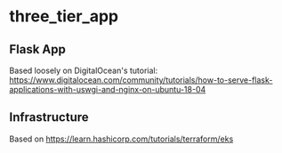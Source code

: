 # three_tier_app

## Flask App
Based loosely on DigitalOcean's tutorial: https://www.digitalocean.com/community/tutorials/how-to-serve-flask-applications-with-uswgi-and-nginx-on-ubuntu-18-04

## Infrastructure
Based on https://learn.hashicorp.com/tutorials/terraform/eks
